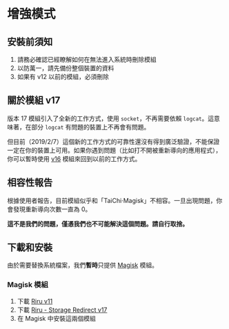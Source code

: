 
# 增強模式

## 安裝前須知

1. 請務必確認已經瞭解如何在無法進入系統時刪除模組
2. 以防萬一，請先備份整個裝置的資料
3. 如果有 v12 以前的模組，必須刪除

## 關於模組 v17

版本 17 模組引入了全新的工作方式，使用 `socket`，不再需要依賴 `logcat`。這意味著，在部分 `logcat` 有問題的裝置上不再會有問題。

但目前（2019/2/7）這個新的工作方式的可靠性還沒有得到廣泛驗證，不能保證一定在你的裝置上可用。如果你遇到問題（比如打不開被重新導向的應用程式），你可以暫時使用 [v16](https://github.com/RikkaApps/StorageRedirect-assets/releases/download/assets/magisk-riru-storage-redirect-arm-arm64-v16.zip) 模組來回到以前的工作方式。

## 相容性報告

根據使用者報告，目前模組似乎和「TaiChi·Magisk」不相容。一旦出現問題，你會發現重新導向次數一直為 0。

**這不是我們的問題，僅憑我們也不可能解決這個問題。請自行取捨。**

## 下載和安裝

由於需要替換系統檔案，我們**暫時**只提供 [Magisk](https://forum.xda-developers.com/apps/magisk/official-magisk-v7-universal-systemless-t3473445) 模組。

### Magisk 模組

1. 下載 [Riru v11](https://github.com/RikkaApps/Riru/releases/download/v11/magisk-riru-core-v11.zip)
2. 下載 [Riru - Storage Redirect v17](https://github.com/RikkaApps/StorageRedirect-assets/releases/download/assets/magisk-riru-storage-redirect-v17.zip)
3. 在 Magisk 中安裝這兩個模組